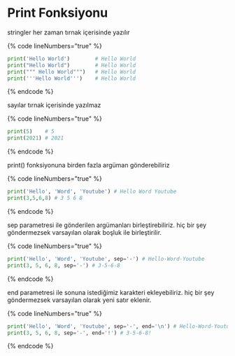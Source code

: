 # Print Fonksiyonu

stringler her zaman tırnak içerisinde yazılır

{% code lineNumbers="true" %}
```python
print('Hello World')        # Hello World    
print("Hello World")        # Hello World
print(""" Hello World""")   # Hello World
print('''Hello World''')    # Hello World
```
{% endcode %}

sayılar tırnak içerisinde yazılmaz

{% code lineNumbers="true" %}
```python
print(5)    # 5
print(2021) # 2021
```
{% endcode %}

print() fonksiyonuna birden fazla argüman gönderebiliriz

{% code lineNumbers="true" %}
```python
print('Hello', 'Word', 'Youtube') # Hello Word Youtube
print(3,5,6,8) # 3 5 6 8
```
{% endcode %}

sep parametresi ile gönderilen argümanları birleştirebiliriz. hiç bir şey göndermezsek varsayılan olarak boşluk ile birleştirilir.

{% code lineNumbers="true" %}
```python
print('Hello', 'Word', 'Youtube', sep='-') # Hello-Word-Youtube
print(3, 5, 6, 8, sep='-') # 3-5-6-8
```
{% endcode %}

end parametresi ile sonuna istediğimiz karakteri ekleyebiliriz. hiç bir şey göndermezsek varsayılan olarak yeni satır eklenir.

{% code lineNumbers="true" %}
```python
print('Hello', 'Word', 'Youtube', sep='-', end='\n') # Hello-Word-Youtube
print(3, 5, 6, 8, sep='-', end='!') # 3-5-6-8!
```
{% endcode %}

